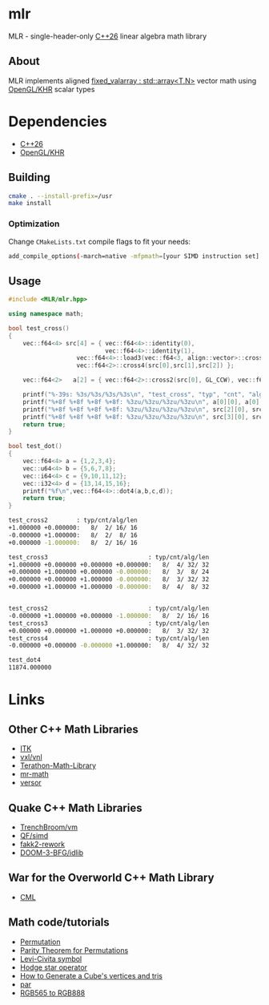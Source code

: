 # mlr

MLR - single-header-only [C++26][1] linear algebra math library

## About

MLR implements aligned [fixed_valarray : std::array<T,N>][3] vector math using [OpenGL/KHR][2] scalar types

# Dependencies

- [C++26][1]
- [OpenGL/KHR][2]

## Building

```sh
cmake . --install-prefix=/usr
make install
```

### Optimization

Change `CMakeLists.txt` compile flags to fit your needs:
```sh
add_compile_options(-march=native -mfpmath=[your SIMD instruction set] -O3)
```

## Usage

```c++
#include <MLR/mlr.hpp>

using namespace math;

bool test_cross()
{
	vec::f64<4> src[4] = { vec::f64<4>::identity(0),
	                       vec::f64<4>::identity(1),
			       vec::f64<4>::load3(vec::f64<3, align::vector>::cross3(src[0],src[1]).data(),0),
			       vec::f64<2>::cross4(src[0],src[1],src[2]) };

	vec::f64<2>   a[2] = { vec::f64<2>::cross2(src[0], GL_CCW), vec::f64<2>::cross2(src[0], GL_CW) };

	printf("%-39s: %3s/%3s/%3s/%3s\n", "test_cross", "typ", "cnt", "alg", "len");
	printf("%+8f %+8f %+8f %+8f: %3zu/%3zu/%3zu/%3zu\n", a[0][0], a[0][1], a[1][0], a[1][1], sizeof(f64), a[0].size(), alignof(a[0]), sizeof(a[0]));
	printf("%+8f %+8f %+8f %+8f: %3zu/%3zu/%3zu/%3zu\n", src[2][0], src[2][1], src[2][2], src[2][3], sizeof(f64), (size_t)3, alignof(src[2]), sizeof(src[2]));
	printf("%+8f %+8f %+8f %+8f: %3zu/%3zu/%3zu/%3zu\n", src[3][0], src[3][1], src[3][2], src[3][3], sizeof(f64), src[3].size(), alignof(src[3]), sizeof(src[3]));
	return true;
}

bool test_dot()
{
	vec::f64<4> a = {1,2,3,4};
	vec::u64<4> b = {5,6,7,8};
	vec::i64<4> c = {9,10,11,12};
	vec::i32<4> d = {13,14,15,16};
	printf("%f\n",vec::f64<4>::dot4(a,b,c,d));
	return true;
}
```
```sh
test_cross2        : typ/cnt/alg/len
+1.000000 +0.000000:   8/  2/ 16/ 16
-0.000000 +1.000000:   8/  2/  8/ 16
+0.000000 -1.000000:   8/  2/ 16/ 16

test_cross3                            : typ/cnt/alg/len
+1.000000 +0.000000 +0.000000 +0.000000:   8/  4/ 32/ 32
+0.000000 +1.000000 +0.000000 -0.000000:   8/  3/  8/ 24
+0.000000 +0.000000 +1.000000 -0.000000:   8/  3/ 32/ 32
+0.000000 +1.000000 +1.000000 -0.000000:   8/  4/  8/ 32


test_cross2                            : typ/cnt/alg/len
-0.000000 +1.000000 +0.000000 -1.000000:   8/  2/ 16/ 16
test_cross3                            : typ/cnt/alg/len
+0.000000 +0.000000 +1.000000 +0.000000:   8/  3/ 32/ 32
test_cross4                            : typ/cnt/alg/len
-0.000000 +0.000000 -0.000000 +1.000000:   8/  4/ 32/ 32

test_dot4                              
11874.000000
```
# Links
## Other C++ Math Libraries
- [ITK][7]
- [vxl/vnl][8]
- [Terathon-Math-Library][9]
- [mr-math][10]
- [versor][11]
## Quake C++ Math Libraries
- [TrenchBroom/vm][4]
- [QF/simd][5]
- [fakk2-rework][20]
- [DOOM-3-BFG/idlib][21]
## War for the Overworld C++ Math Library 
- [CML][19]
## Math code/tutorials
- [Permutation][12]
- [Parity Theorem for Permutations][13]
- [Levi-Civita symbol][14]
- [Hodge star operator][15]
- [How to Generate a Cube's vertices and tris][16]
- [par][17]
- [RGB565 to RGB888][18]

[1]: https://isocpp.org/
[2]: https://github.com/KhronosGroup/OpenGL-Registry/blob/main/api/GL/glcorearb.h
[3]: https://github.com/jopadan/mlr/blob/main/include/MLR/fixed_valarray.hpp

[4]: https://github.com/TrenchBroom/TrenchBroom/tree/master/lib/vm
[5]: http://github.com/quakeforge/quakeforge/tree/master/include/QF/simd
[6]: http://github.com/fte-team/fteqw

[7]: https://github.com/InsightSoftwareConsortium/ITK
[8]: https://github.com/vxl/vxl/tree/master/core/vnl
[9]: https://github.com/EricLengyel/Terathon-Math-Library
[10]: https://github.com/4J-company/mr-math/
[11]: https://github.com/wolftype/versor/

[12]: https://en.wikipedia.org/wiki/Permutation
[13]: https://maa.org/book/export/html/115646
[14]: https://en.wikipedia.org/wiki/Levi-Civita_symbol
[15]: https://en.wikipedia.org/wiki/Hodge_star_operator
[16]: https://catonif.github.io/cube/
[17]: https://github.com/prideout/par/
[18]: https://retrocomputing.stackexchange.com/questions/27400/what-is-the-most-accurate-way-to-map-6-bit-vga-palette-to-8-bit
[19]: https://github.com/demianmnave/CML
[20]: https://github.com/Sporesirius/fakk2-rework
[21]: https://github.com/id-Software/DOOM-3-BFG/tree/master/neo/idlib/math
